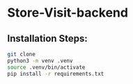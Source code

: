 # Store-Visit-backend

## Installation Steps:

```bash
git clone
python3 -m venv .venv
source .venv/bin/activate
pip install -r requirements.txt
```
